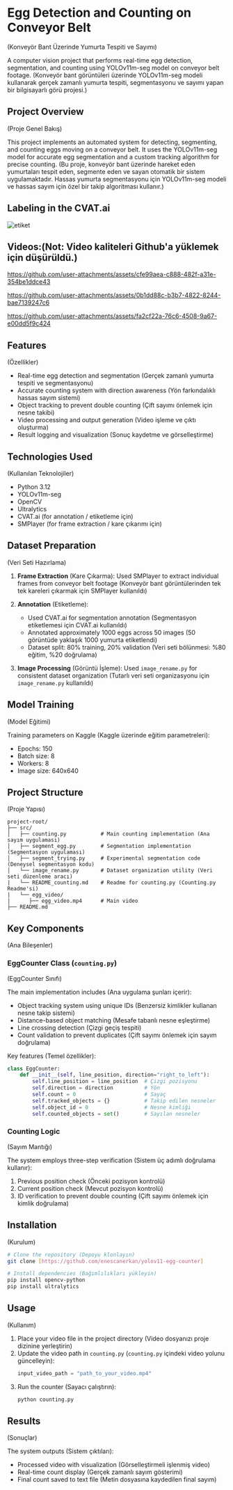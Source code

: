 # Egg Detection and Counting on Conveyor Belt
(Konveyör Bant Üzerinde Yumurta Tespiti ve Sayımı)

A computer vision project that performs real-time egg detection, segmentation, and counting using YOLOv11m-seg model on conveyor belt footage.
(Konveyör bant görüntüleri üzerinde YOLOv11m-seg modeli kullanarak gerçek zamanlı yumurta tespiti, segmentasyonu ve sayımı yapan bir bilgisayarlı görü projesi.)

## Project Overview
(Proje Genel Bakış)

This project implements an automated system for detecting, segmenting, and counting eggs moving on a conveyor belt. It uses the YOLOv11m-seg model for accurate egg segmentation and a custom tracking algorithm for precise counting.
(Bu proje, konveyör bant üzerinde hareket eden yumurtaları tespit eden, segmente eden ve sayan otomatik bir sistem uygulamaktadır. Hassas yumurta segmentasyonu için YOLOv11m-seg modeli ve hassas sayım için özel bir takip algoritması kullanır.)

## Labeling in the CVAT.ai 
![etiket](https://github.com/user-attachments/assets/50135c91-5237-4368-ad0f-0bcad874da67)


## Videos:(Not: Video kaliteleri Github'a yüklemek için düşürüldü.)

https://github.com/user-attachments/assets/cfe99aea-c888-482f-a31e-354be1ddce43 



https://github.com/user-attachments/assets/0b1dd88c-b3b7-4822-8244-bae7139247c6




https://github.com/user-attachments/assets/fa2cf22a-76c6-4508-9a67-e00dd5f9c424



## Features
(Özellikler)

- Real-time egg detection and segmentation (Gerçek zamanlı yumurta tespiti ve segmentasyonu)
- Accurate counting system with direction awareness (Yön farkındalıklı hassas sayım sistemi)
- Object tracking to prevent double counting (Çift sayımı önlemek için nesne takibi)
- Video processing and output generation (Video işleme ve çıktı oluşturma)
- Result logging and visualization (Sonuç kaydetme ve görselleştirme)

## Technologies Used
(Kullanılan Teknolojiler)

- Python 3.12
- YOLOv11m-seg
- OpenCV
- Ultralytics
- CVAT.ai (for annotation / etiketleme için)
- SMPlayer (for frame extraction / kare çıkarımı için)

## Dataset Preparation
(Veri Seti Hazırlama)

1. **Frame Extraction** (Kare Çıkarma): 
   Used SMPlayer to extract individual frames from conveyor belt footage
   (Konveyör bant görüntülerinden tek tek kareleri çıkarmak için SMPlayer kullanıldı)

2. **Annotation** (Etiketleme): 
   - Used CVAT.ai for segmentation annotation (Segmentasyon etiketlemesi için CVAT.ai kullanıldı)
   - Annotated approximately 1000 eggs across 50 images (50 görüntüde yaklaşık 1000 yumurta etiketlendi)
   - Dataset split: 80% training, 20% validation (Veri seti bölünmesi: %80 eğitim, %20 doğrulama)

3. **Image Processing** (Görüntü İşleme): 
   Used `image_rename.py` for consistent dataset organization
   (Tutarlı veri seti organizasyonu için `image_rename.py` kullanıldı)

## Model Training
(Model Eğitimi)

Training parameters on Kaggle (Kaggle üzerinde eğitim parametreleri):
- Epochs: 150 
- Batch size: 8 
- Workers: 8 
- Image size: 640x640 

## Project Structure
(Proje Yapısı)

```
project-root/
├── src/
│   ├── counting.py           # Main counting implementation (Ana sayım uygulaması)
│   ├── segment_egg.py        # Segmentation implementation (Segmentasyon uygulaması)
│   ├── segment_trying.py     # Experimental segmentation code (Deneysel segmentasyon kodu)
│   └── image_rename.py       # Dataset organization utility (Veri seti düzenleme aracı)
|   └── README_counting.md    # Readme for counting.py (Counting.py Readme'si)
|   └── egg_video/
|      ├── egg_video.mp4      # Main video
├── README.md

```

## Key Components
(Ana Bileşenler)

### EggCounter Class (`counting.py`)
(EggCounter Sınıfı)

The main implementation includes (Ana uygulama şunları içerir):
- Object tracking system using unique IDs (Benzersiz kimlikler kullanan nesne takip sistemi)
- Distance-based object matching (Mesafe tabanlı nesne eşleştirme)
- Line crossing detection (Çizgi geçiş tespiti)
- Count validation to prevent duplicates (Çift sayımı önlemek için sayım doğrulama)

Key features (Temel özellikler):
```python
class EggCounter:
    def __init__(self, line_position, direction="right_to_left"):
        self.line_position = line_position  # Çizgi pozisyonu
        self.direction = direction          # Yön
        self.count = 0                      # Sayaç
        self.tracked_objects = {}           # Takip edilen nesneler
        self.object_id = 0                  # Nesne kimliği
        self.counted_objects = set()        # Sayılan nesneler
```

### Counting Logic
(Sayım Mantığı)

The system employs three-step verification (Sistem üç adımlı doğrulama kullanır):
1. Previous position check (Önceki pozisyon kontrolü)
2. Current position check (Mevcut pozisyon kontrolü)
3. ID verification to prevent double counting (Çift sayımı önlemek için kimlik doğrulama)

## Installation
(Kurulum)

```bash
# Clone the repository (Depoyu klonlayın)
git clone [https://github.com/enescanerkan/yolov11-egg-counter]

# Install dependencies (Bağımlılıkları yükleyin)
pip install opencv-python
pip install ultralytics
```

## Usage
(Kullanım)

1. Place your video file in the project directory (Video dosyanızı proje dizinine yerleştirin)
2. Update the video path in `counting.py` (`counting.py` içindeki video yolunu güncelleyin):
   ```python
   input_video_path = "path_to_your_video.mp4"
   ```
3. Run the counter (Sayacı çalıştırın):
   ```bash
   python counting.py
   ```

## Results
(Sonuçlar)

The system outputs (Sistem çıktıları):
- Processed video with visualization (Görselleştirmeli işlenmiş video)
- Real-time count display (Gerçek zamanlı sayım gösterimi)
- Final count saved to text file (Metin dosyasına kaydedilen final sayım)

